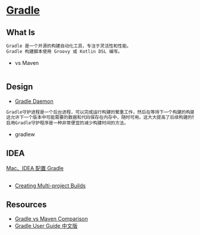 # [Gradle](https://docs.gradle.org/current/userguide/userguide.html)

## What Is
```md
Gradle 是一个开源的构建自动化工具，专注于灵活性和性能。
Gradle 构建脚本使用 Groovy 或 Kotlin DSL 编写。
```

* vs Maven
```md

```

## Design
* [Gradle Daemon](https://docs.gradle.org/2.4/userguide/gradle_daemon.html)
```md
Gradle守护进程是一个后台进程，可以完成运行构建的繁重工作，然后在等待下一个构建的构建之间保持活动状态。
这允许下一个版本中可能需要的数据和代码保存在内存中，随时可用。这大大提高了后续构建的性能。
启用Gradle守护程序是一种非常便宜的减少构建时间的方法。
```

* gradlew 


## IDEA
[Mac、IDEA 配置 Gradle](https://www.cnblogs.com/756623607-zhang/p/9187274.html)

## 
* [Creating Multi-project Builds](https://guides.gradle.org/creating-multi-project-builds/)

## Resources
* [Gradle vs Maven Comparison](https://gradle.org/maven-vs-gradle/)
* [Gradle User Guide 中文版](https://dongchuan.gitbooks.io/gradle-user-guide-/)